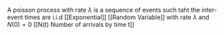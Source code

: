 A poisson process with rate $\lambda$ is a sequence of events such taht the inter-event times are i.i.d [[Exponential]] [[Random Variable]] with rate $\lambda$ and $N(0) = 0$ [[N(t) Number of arrivals by time t]]
